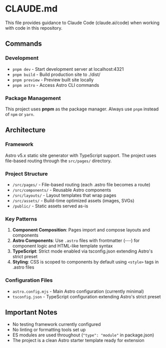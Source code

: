# CLAUDE.md

This file provides guidance to Claude Code (claude.ai/code) when working with code in this repository.

## Commands

### Development
- `pnpm dev` - Start development server at localhost:4321
- `pnpm build` - Build production site to ./dist/
- `pnpm preview` - Preview built site locally
- `pnpm astro` - Access Astro CLI commands

### Package Management
This project uses **pnpm** as the package manager. Always use `pnpm` instead of `npm` or `yarn`.

## Architecture

### Framework
Astro v5.x static site generator with TypeScript support. The project uses file-based routing through the `src/pages/` directory.

### Project Structure
- `/src/pages/` - File-based routing (each .astro file becomes a route)
- `/src/components/` - Reusable Astro components
- `/src/layouts/` - Layout templates that wrap pages
- `/src/assets/` - Build-time optimized assets (images, SVGs)
- `/public/` - Static assets served as-is

### Key Patterns
1. **Component Composition**: Pages import and compose layouts and components
2. **Astro Components**: Use `.astro` files with frontmatter (---) for component logic and HTML-like template syntax
3. **TypeScript**: Strict mode enabled via tsconfig.json extending Astro's strict preset
4. **Styling**: CSS is scoped to components by default using `<style>` tags in .astro files

### Configuration Files
- `astro.config.mjs` - Main Astro configuration (currently minimal)
- `tsconfig.json` - TypeScript configuration extending Astro's strict preset

## Important Notes
- No testing framework currently configured
- No linting or formatting tools set up
- ES modules are used throughout (`"type": "module"` in package.json)
- The project is a clean Astro starter template ready for extension
